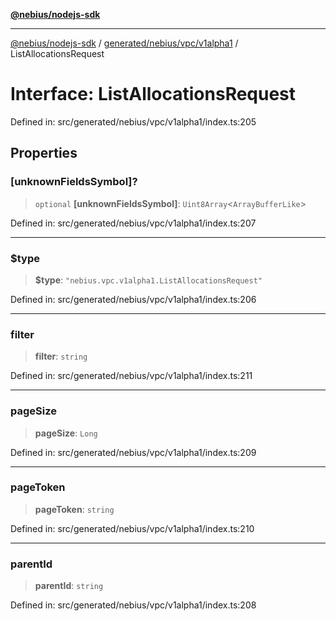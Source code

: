 [**@nebius/nodejs-sdk**](../../../../../README.md)

***

[@nebius/nodejs-sdk](../../../../../README.md) / [generated/nebius/vpc/v1alpha1](../README.md) / ListAllocationsRequest

# Interface: ListAllocationsRequest

Defined in: src/generated/nebius/vpc/v1alpha1/index.ts:205

## Properties

### \[unknownFieldsSymbol\]?

> `optional` **\[unknownFieldsSymbol\]**: `Uint8Array`\<`ArrayBufferLike`\>

Defined in: src/generated/nebius/vpc/v1alpha1/index.ts:207

***

### $type

> **$type**: `"nebius.vpc.v1alpha1.ListAllocationsRequest"`

Defined in: src/generated/nebius/vpc/v1alpha1/index.ts:206

***

### filter

> **filter**: `string`

Defined in: src/generated/nebius/vpc/v1alpha1/index.ts:211

***

### pageSize

> **pageSize**: `Long`

Defined in: src/generated/nebius/vpc/v1alpha1/index.ts:209

***

### pageToken

> **pageToken**: `string`

Defined in: src/generated/nebius/vpc/v1alpha1/index.ts:210

***

### parentId

> **parentId**: `string`

Defined in: src/generated/nebius/vpc/v1alpha1/index.ts:208

